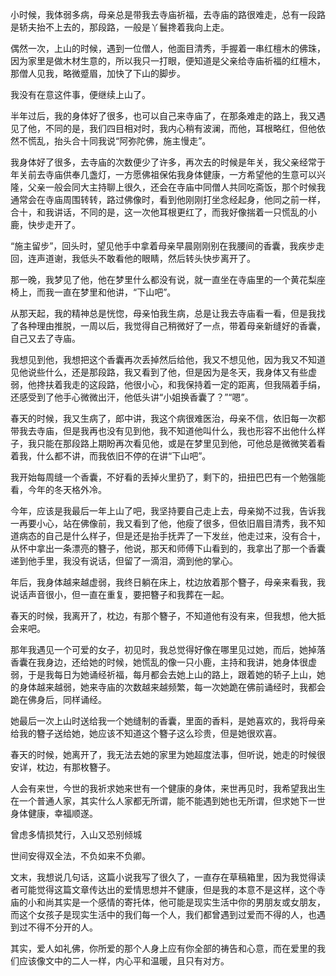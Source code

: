 小时候，我体弱多病，母亲总是带我去寺庙祈福，去寺庙的路很难走，总有一段路是轿夫抬不上去的，那段路，一般是丫鬟搀着我向上走。

偶然一次，上山的时候，遇到一位僧人，他面目清秀，手握着一串红檀木的佛珠，因为家里是做木材生意的，所以我只一打眼，便知道是父亲给寺庙祈福的红檀木，那僧人见我，略微蹙眉，加快了下山的脚步。

我没有在意这件事，便继续上山了。

半年过后，我的身体好了很多，也可以自己来寺庙了，在那条难走的路上，我又遇见了他，不同的是，我们四目相对时，我内心稍有波澜，而他，耳根略红，但他依然不慌乱，抬头合十同我说“阿弥陀佛，施主慢走”。

我身体好了很多，去寺庙的次数便少了许多，再次去的时候是年关，我父亲经常于年关前去寺庙供奉几盏灯，一方愿佛祖保佑我身体健康，一方希望他的生意可以兴隆，父亲一般会同大主持聊上很久，还会在寺庙中同僧人共同吃斋饭，那个时候我通常会在寺庙周围转转，路过佛像时，看到他刚刚打坐念经起身，他同之前一样，合十，和我讲话，不同的是，这一次他耳根更红了，而我好像揣着一只慌乱的小鹿，快步走开了。

“施主留步”，回头时，望见他手中拿着母亲早晨刚刚别在我腰间的香囊，我疾步走回，连声道谢，我低头不敢看他的眼睛，然后转头快步离开了。

那一晚，我梦见了他，他在梦里什么都没有说，就一直坐在寺庙里的一个黄花梨座椅上，而我一直在梦里和他讲，“下山吧”。

从那天起，我的精神总是恍惚，母亲怕我生病，总是让我去寺庙看一看，但是我找了各种理由推脱，一周以后，我觉得自己稍微好了一点，带着母亲新缝好的香囊，自己又去了寺庙。

我想见到他，我想把这个香囊再次丢掉然后给他，我又不想见他，因为我又不知道见他说些什么，还是那段路，我又看到了他，但是因为是冬天，我身体又有些虚弱，他搀扶着我走的这段路，他很小心，和我保持着一定的距离，但我隔着手绢，还感受到了他手心微微出汗，他低头讲“小姐换香囊了？”“嗯”。

春天的时候，我又生病了，郎中讲，我这个病很难医治，母亲不信，依旧每一次都带我去寺庙，但是我再也没有见到他，我不知道他叫什么，我也形容不出他什么样子，我只能在那段路上期盼再次看见他，或是在梦里见到他，可他总是微微笑着看着我，什么都不讲，而我依旧不停的在讲“下山吧”。

我开始每周缝一个香囊，不好看的丢掉火里扔了，剩下的，扭扭巴巴有一个勉强能看，今年的冬天格外冷。

今年，应该是我最后一年上山了吧，我坚持要自己走上去，母亲拗不过我，告诉我一再要小心，站在佛像前，我又看到了他，他瘦了很多，但依旧眉目清秀，我不知道病态的自己是什么样子，但是还是抬手抚弄了一下发丝，他走过来，没有合十，从怀中拿出一条漂亮的簪子，他说，那天和师傅下山看到的，我拿出了那一个香囊递到他手里，我没有说话，但留了一滴泪，滴到他的掌心。

年后，我身体越来越虚弱，我终日躺在床上，枕边放着那个簪子，母亲来看我，我说话声音很小，但一直在重复，要把簪子和我葬在一起。

春天的时候，我离开了，枕边，有那个簪子，不知道他有没有来，但我想，他大抵会来吧。





那年我遇见一个可爱的女子，初见时，我总觉得好像在哪里见过她，而后，她掉落香囊在我身边，还给她的时候，她慌乱的像一只小鹿，主持和我讲，她身体很虚弱，于是我每日为她诵经祈福，每月都会去她上山的路上，跟着她的轿子上山，她的身体越来越弱，她来寺庙的次数越来越频繁，每一次她跪在佛前诵经时，我都会跪在佛身后，同样诵经。

她最后一次上山时送给我一个她缝制的香囊，里面的香料，是她喜欢的，我将母亲给我的簪子送给她，她应该不知道这个簪子这么珍贵，但是她很欢喜。

春天的时候，她离开了，我无法去她的家里为她超度法事，但听说，她走的时候很安详，枕边，有那枚簪子。

人会有来世，今世的我祈求她来世有一个健康的身体，来世再见时，我希望我出生在一个普通人家，其实什么人家都无所谓，能不能遇到她也无所谓，但求她下一世身体健康，幸福顺遂。





曾虑多情损梵行，入山又恐别倾城

世间安得双全法，不负如来不负卿。





文末，我想说几句话，这篇小说我写了很久了，一直存在草稿箱里，因为我觉得读者可能觉得这篇文章传达出的爱情思想并不健康，但是我的本意不是这样，这个寺庙的小和尚其实是一个感情的寄托体，他可能是现实生活中你的男朋友或女朋友，而这个女孩子是现实生活中的我们每一个人，我们都曾遇到过爱而不得的人，也遇到过不得不分开的人。



其实，爱人如礼佛，你所爱的那个人身上应有你全部的祷告和心意，而在爱里的我们应该像文中的二人一样，内心平和温暖，且只有对方。